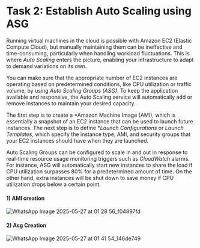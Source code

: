#  Task 2: Establish Auto Scaling using ASG

Running virtual machines in the cloud is possible with Amazon EC2 (Elastic Compute Cloud), but manually maintaining them can be ineffective and time-consuming, particularly when handling workload fluctuations. This is where *Auto Scaling* enters the picture, enabling your infrastructure to adapt to demand variations on its own. 

You can make sure that the appropriate number of EC2 instances are operating based on predetermined conditions, like CPU utilization or traffic volume, by using *Auto Scaling Groups (ASG)*. To keep the application available and responsive, the Auto Scaling service will automatically add or remove instances to maintain your desired capacity. 

The first step is to create a *Amazon Machine Image (AMI), which is essentially a snapshot of an EC2 instance that can be used to launch future instances. The next step is to define **Launch Configurations* or *Launch Templates*, which specify the instance type, AMI, and security groups that your EC2 instances should have when they are launched. 

Auto Scaling Groups can be configured to scale in and out in response to real-time resource usage monitoring triggers such as *CloudWatch* alarms. For instance, ASG will automatically start new instances to share the load if CPU utilization surpasses 80% for a predetermined amount of time. On the other hand, extra instances will be shut down to save money if CPU utilization drops below a certain point.
#### 1) AMI creation 
![WhatsApp Image 2025-05-27 at 01 28 56_f04897fd](https://github.com/user-attachments/assets/8cf4df69-66ea-4ea0-b017-82954c1a0294)

#### 2) Asg Creation 
![WhatsApp Image 2025-05-27 at 01 41 54_146de749](https://github.com/user-attachments/assets/c3987b64-9d97-4f7d-a35b-3838df968b75)

